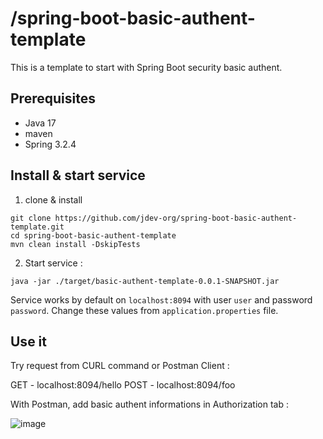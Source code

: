 # /spring-boot-basic-authent-template

This is a template to start with Spring Boot security basic authent.

## Prerequisites

- Java 17
- maven
- Spring 3.2.4

## Install & start service
1. clone & install

```
git clone https://github.com/jdev-org/spring-boot-basic-authent-template.git
cd spring-boot-basic-authent-template
mvn clean install -DskipTests
```

2. Start service :

```
java -jar ./target/basic-authent-template-0.0.1-SNAPSHOT.jar
```

Service works by default on `localhost:8094` with user `user` and password `password`.
Change these values from `application.properties` file.

## Use it

Try request from CURL command or Postman Client : 

GET - localhost:8094/hello
POST - localhost:8094/foo

With Postman, add basic authent informations in Authorization tab :

![image](https://github.com/jdev-org/spring-boot-basic-authent-template/assets/16317988/acd5b6b1-e167-44ca-b0fc-ad96d3bd99a4)
